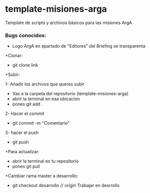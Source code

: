 # template-misiones-arga
Template de scripts y archivos básicos para las misiones ArgA

### Bugs conocidos:

- Logo ArgA en apartado de "Editores" del Briefing se transparenta

+Clonar:
- git clone link


+Subir:

1- Añadir los archivos que queres subir
- Vas a la carpeta del repositorio (template-misiones-arga)
- abrir la terminal en esa ubicacion
- pones git add .

2- Hacer el commit
- git commit -m "Comentario" 

3- hacer el push
- git push


+Para actualizar:
- abrir la terminal en tu repositorio
- pones git pull

+Cambiar rama master a desarrollo:
- git checkout desarrollo // origin
Trabajar en desrrollo
